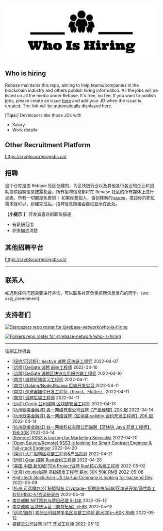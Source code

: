 <div align="center">
  <img src="./banner.png" style="margin: 0 auto 10px;" width="500"/>
</div>


## Who is hiring
Rebase maintains this repo, aiming to help teams/companies in the blockchain industry and others publish hiring information. All the jobs will be listed on all the media under Rebase. It's free, no fee.
If you want to publish jobs, please create an issue [here](https://github.com/rebase-network/who-is-hiring/issues/) and add your JD when the issue is created. The link will be automatically displayed here.

[**Tips:**]
Developers like those JDs with
- Salary
- Work details

## Other  Recruitment  Platform

https://cryptocurrencyjobs.co/

## 招聘
这个仓库是由 Rebase 社区创建的，为区块链行业以及其他各行各业的企业和团队提供招聘信息披露机会，所有招聘信息都将在 Rebase 社区的所有媒体上进行发表。所有一切都是免费的！
如果你想招人，请创建新的[issues](https://github.com/rebase-network/who-is-hiring/issues/)，描述你的职位需求就可以，创建完成后，招聘信息链接会自动显示在此处。

【**小提示**  】
开发者喜欢的职位描述
- 有薪酬范围
- 职责描述清楚

## 其他招聘平台
https://cryptocurrencyjobs.co/

---

## 联系人
如遇到任何问题需要进行咨询，可以联系社区负责招聘信息发布的同学。(wx: xxzj_preeminent)


## 支持者们
[![Stargazers repo roster for @rebase-network/who-is-hiring](https://reporoster.com/stars/rebase-network/who-is-hiring)](https://github.com/rebase-network/who-is-hiring/stargazers)

[![Forkers repo roster for @rebase-network/who-is-hiring](https://reporoster.com/forks/rebase-network/who-is-hiring)](https://github.com/rebase-network/who-is-hiring/network/members)

---

[往期工作机会](./jobs.md)

- [[纽约/可远程] Injective 诚聘 区块链工程师](https://github.com/rebase-network/who-is-hiring/issues/106) 2022-04-07
- [[远程] DeGate 诚聘 前端工程师](https://github.com/rebase-network/who-is-hiring/issues/107) 2022-04-10
- [[远程] DeGate 诚聘区块链应用服务端工程师](https://github.com/rebase-network/who-is-hiring/issues/108) 2022-04-10
- [[南京] 诚聘前端实习工程师](https://github.com/rebase-network/who-is-hiring/issues/109) 2022-04-11
- [[南京] Golang/NodeJS/Java 后端开发实习 ](https://github.com/rebase-network/who-is-hiring/issues/110) 2022-04-11
- [[南京] 浏览器插件开发工程师（React、Flutter）](https://github.com/rebase-network/who-is-hiring/issues/111) 2022-04-11
- [[南京] 诚聘后端工程师](https://github.com/rebase-network/who-is-hiring/issues/112) 2022-04-11
- [[远程] Certik 公司诚聘 区块链安全工程师](https://github.com/rebase-network/who-is-hiring/issues/113) 2022-04-13
- [[杭州欧美金融城] 各一网络有限公司诚聘【产品经理】20K 起](https://github.com/rebase-network/who-is-hiring/issues/115) 2022-04-14
- [[杭州欧美金融城] 各一网络诚聘【区块链 solidity 合约开发工程师】20K 起](https://github.com/rebase-network/who-is-hiring/issues/116) 2022-04-14
- [[杭州欧美金融城] 各一网络科技有限公司诚聘【区块链 Java 开发工程师】15K-30K](https://github.com/rebase-network/who-is-hiring/issues/117) 2022-04-14
- [[Remote] RSS3 is looking for Marketing Specialist](https://github.com/rebase-network/who-is-hiring/issues/118) 2022-04-20
- [[Open Source/Remote] RSS3 is looking for Smart Contract Engineer & Full-stack Engineer](https://github.com/rebase-network/who-is-hiring/issues/119) 2022-04-20
- [[深圳] 大厂招聘区块链工程师&产品策划](https://github.com/rebase-network/who-is-hiring/issues/120) 2022-04-21
- [[远程] Gear 招聘 Rust合约工程师](https://github.com/rebase-network/who-is-hiring/issues/121) 2022-04-28
- [[美国,中国,新加坡]TEA Project诚聘 Rust核心系统工程师](https://github.com/rebase-network/who-is-hiring/issues/122) 2022-05-02
- [[北京] double诚聘 高级研发工程师 薪水 30K-50K RMB](https://github.com/rebase-network/who-is-hiring/issues/124) 2022-05-08
- [High-tech blockchain US startup Company is looking for backend Dev](https://github.com/rebase-network/who-is-hiring/issues/125) 2022-05-09
- [[杭州 可远程办公] 秘猿科技 Cryptape- 招聘全栈/前端/区块链开发/高性能工程师/RISC-V/资深研究员](https://github.com/rebase-network/who-is-hiring/issues/126) 2022-05-10
- [南京诚聘 NFT策划与项目经理 9-14K](https://github.com/rebase-network/who-is-hiring/issues/127) 2022-05-12
- [南京诚聘 区块链运营（商务拓展）6-9K](https://github.com/rebase-network/who-is-hiring/issues/128) 2022-05-12
- [[远程/海外] 初创公司诚聘多名区块链工程师 薪水30k～60K RMB](https://github.com/rebase-network/who-is-hiring/issues/129) 2022-05-12
- [易链云公司诚聘 NFT 开发工程师](https://github.com/rebase-network/who-is-hiring/issues/130) 2022-05-12
